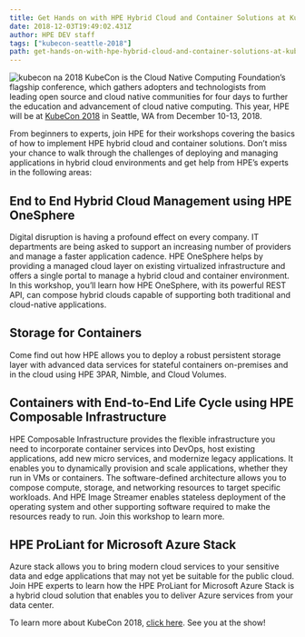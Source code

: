 ```yaml
---
title: Get Hands on with HPE Hybrid Cloud and Container Solutions at KubeCon, December 11-13
date: 2018-12-03T19:49:02.431Z
author: HPE DEV staff 
tags: ["kubecon-seattle-2018"]
path: get-hands-on-with-hpe-hybrid-cloud-and-container-solutions-at-kubecon-de
---
```

![kubecon na 2018](/uploads/media/2018/12/kubecon-na-2018-1543866788069.jpg)
KubeCon is the Cloud Native Computing Foundation’s flagship conference, which gathers adopters and technologists from leading open source and cloud native communities for four days to further the education and advancement of cloud native computing. This year, HPE will be at [KubeCon 2018](https://events.linuxfoundation.org/events/kubecon-cloudnativecon-north-america-2018/co-located-events/) in Seattle, WA from December 10-13, 2018. 

From beginners to experts, join HPE for their workshops covering the basics of how to implement HPE hybrid cloud and container solutions. Don’t miss your chance to walk through the challenges of deploying and managing applications in hybrid cloud environments and get help from HPE’s experts in the following areas:

## End to End Hybrid Cloud Management using HPE OneSphere 

Digital disruption is having a profound effect on every company. IT departments are being asked to support an increasing number of providers and manage a faster application cadence. HPE OneSphere helps by providing a managed cloud layer on existing virtualized infrastructure and offers a single portal to manage a hybrid cloud and container environment. In this workshop, you’ll learn how HPE OneSphere, with its powerful REST API, can compose hybrid clouds capable of supporting both traditional and cloud-native applications.

## Storage for Containers

Come find out how HPE allows you to deploy a robust persistent storage layer with advanced data services for stateful containers on-premises and in the cloud using HPE 3PAR, Nimble, and Cloud Volumes.

## Containers with End-to-End Life Cycle using HPE Composable Infrastructure

HPE Composable Infrastructure provides the flexible infrastructure you need to incorporate container services into DevOps, host existing applications, add new micro services, and modernize legacy applications. It enables you to dynamically provision and scale applications, whether they run in VMs or containers. The software-defined architecture allows you to compose compute, storage, and networking resources to target specific workloads. And HPE Image Streamer enables stateless deployment of the operating system and other supporting software required to make the resources ready to run. Join this workshop to learn more.

## HPE ProLiant for Microsoft Azure Stack

Azure stack allows you to bring modern cloud services to your sensitive data and edge applications that may not yet be suitable for the public cloud. Join HPE experts to learn how the HPE ProLiant for Microsoft Azure Stack is a hybrid cloud solution that enables you to deliver Azure services from your data center. 

To learn more about KubeCon 2018, [click here](https://events.linuxfoundation.org/events/kubecon-cloudnativecon-north-america-2018/co-located-events/). See you at the show!